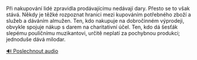 
Při nakupování lidé zpravidla prodávajícímu nedávají dary. Přesto se to však stává. Někdy je těžké rozpoznat hranici mezi kupováním potřebného zboží a služeb a dáváním almužen. Ten, kdo nakupuje na dobročinném výprodeji, obvykle spojuje nákup s darem na charitativní účel. Ten, kdo dá šesťák slepému pouličnímu muzikantovi, určitě neplatí za pochybnou produkci; jednoduše dává milodar.

[🔊 Poslechnout audio](/data/7-paragraphs/audio/chapter_47/para_004-Pi-nakupovn-lid-zpravidla-prodvajcmu-nedva.mp3)
